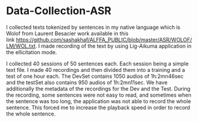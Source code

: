 # Data-Collection-ASR

I collected texts tokenized by sentences in my native language which is Wolof from Laurent Besacier work available in this link https://github.com/sashakhaf/ALFFA_PUBLIC/blob/master/ASR/WOLOF/LM/WOL.txt. I made recording of the text by using Lig-Aikuma application in the ellicitation mode.

I collected 40 sessions of 50 sentences each. Each session being a simple text file. I made 40 recordings and then divided them into a training and a test of one hour each. The DevSet contains 1050 audios of 1h:2mn46sec and the testSet also contains 950 audios of 1h:2mn11sec.
We have additionally the metadata of the recordings for the Dev and the Test.
During the recording, some sentences were not easy to read, and sometimes when the sentence was too long, the application was not able to record the whole sentence. This forced me to increase the playback speed in order to record the whole sentence.
